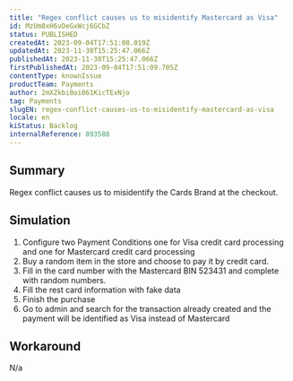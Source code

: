 ```yaml
---
title: "Regex conflict causes us to misidentify Mastercard as Visa"
id: MzUm8xH6vDeGxWcj6GCbZ
status: PUBLISHED
createdAt: 2023-09-04T17:51:08.019Z
updatedAt: 2023-11-30T15:25:47.066Z
publishedAt: 2023-11-30T15:25:47.066Z
firstPublishedAt: 2023-09-04T17:51:09.705Z
contentType: knownIssue
productTeam: Payments
author: 2mXZkbi0oi061KicTExNjo
tag: Payments
slugEN: regex-conflict-causes-us-to-misidentify-mastercard-as-visa
locale: en
kiStatus: Backlog
internalReference: 893588
---
```


## Summary


Regex conflict causes us to misidentify the Cards Brand at the checkout.


##

## Simulation



1. Configure two Payment Conditions one for Visa credit card processing and one for Mastercard credit card processing
2. Buy a random item in the store and choose to pay it by credit card.
3. Fill in the card number with the Mastercard BIN 523431 and complete with random numbers.
4. Fill the rest card information with fake data
5. Finish the purchase
6. Go to admin and search for the transaction already created and the payment will be identified as Visa instead of Mastercard


##

## Workaround


N/a






